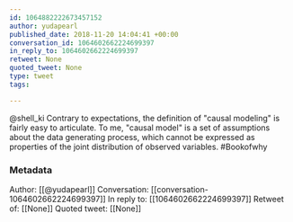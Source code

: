 ```yaml
---
id: 1064882222673457152
author: yudapearl
published_date: 2018-11-20 14:04:41 +00:00
conversation_id: 1064602662224699397
in_reply_to: 1064602662224699397
retweet: None
quoted_tweet: None
type: tweet
tags:

---
```


@shell_ki Contrary to expectations, the definition of "causal modeling" is fairly easy to articulate. To me, "causal model" is a set of assumptions about the data generating process, which cannot be expressed as properties of the joint distribution of observed variables. #Bookofwhy

### Metadata

Author: [[@yudapearl]]
Conversation: [[conversation-1064602662224699397]]
In reply to: [[1064602662224699397]]
Retweet of: [[None]]
Quoted tweet: [[None]]
